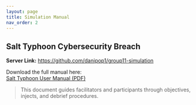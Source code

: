 ```yaml
---
layout: page
title: Simulation Manual
nav_order: 2
---
```


## Salt Typhoon Cybersecurity Breach

**Server Link:** https://github.com/danipop1/group11-simulation

Download the full manual here:  
[Salt Typhoon User Manual (PDF)](/assets/docs/Salt-Typhoon-User-Manual.pdf)

> This document guides facilitators and participants through objectives, injects, and debrief procedures.

